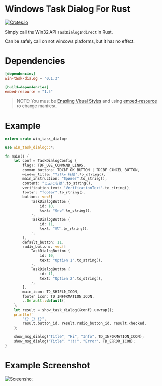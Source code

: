 # Windows Task Dialog For Rust

[![Crates.io](https://img.shields.io/crates/v/win-task-dialog)](https://crates.io/crates/win-task-dialog)

Simply call the Win32 API `TaskDialogIndirect` in Rust.

Can be safely call on not windows platforms, but it has no effect.

# Dependencies

```toml
[dependencies]
win-task-dialog = "0.1.3"

[build-dependencies]
embed-resource = "1.6"
```

> NOTE: You must be [Enabling Visual Styles](https://docs.microsoft.com/en-us/windows/win32/controls/cookbook-overview#using-comctl32dll-version-6-in-an-application-that-uses-only-standard-extensions) and using [embed-resource](https://github.com/nabijaczleweli/rust-embed-resource) to change manifest.

# Example

```rust
extern crate win_task_dialog;

use win_task_dialog::*;

fn main() {
    let conf = TaskDialogConfig {
        flags: TDF_USE_COMMAND_LINKS,
        common_buttons: TDCBF_OK_BUTTON | TDCBF_CANCEL_BUTTON,
        window_title: "Title 标题".to_string(),
        main_instruction: "Привет".to_string(),
        content: "こんにちは".to_string(),
        verification_text: "VerificationText".to_string(),
        footer: "footer".to_string(),
        buttons: vec![
            TaskDialogButton {
                id: 10,
                text: "One".to_string(),
            },
            TaskDialogButton {
                id: 11,
                text: "贰".to_string(),
            },
        ],
        default_button: 11,
        radio_buttons: vec![
            TaskDialogButton {
                id: 10,
                text: "Option 1".to_string(),
            },
            TaskDialogButton {
                id: 11,
                text: "Option 2".to_string(),
            },
        ],
        main_icon: TD_SHIELD_ICON,
        footer_icon: TD_INFORMATION_ICON,
        ..Default::default()
    };
    let result = show_task_dialog(&conf).unwrap();
    println!(
        "{} {} {}",
        result.button_id, result.radio_button_id, result.checked,
    );

    show_msg_dialog("Title", "Hi", "Info", TD_INFORMATION_ICON);
    show_msg_dialog("Title", "!!!", "Error", TD_ERROR_ICON);
}
```

# Example Screenshot

![Screenshot](https://user-images.githubusercontent.com/8408783/108849894-a50aa700-761d-11eb-8e19-ccd7aea12ba6.png)